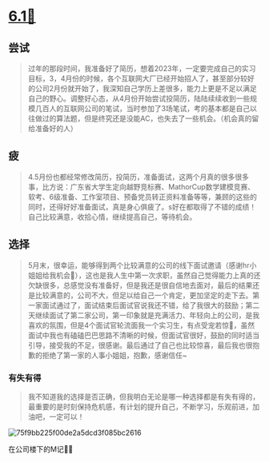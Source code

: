 # [6.1🍾](https://github.com/HealUP/MyBlog/issues/36)

## 尝试
> 过年的那段时间，我准备好了简历，想着2023年，一定要完成自己的实习目标，3，4月份的时候，各个互联网大厂已经开始招人了，甚至部分较好的公司2月份就开始了，我深知自己学历上差很多，能力上更是不足以满足自己的野心。调整好心态，从4月份开始尝试投简历，陆陆续续收到一些规模几百人的互联网公司的笔试，当时参加了3场笔试，考的基本都是自己以往做过的算法题，但是终究还是没能AC，也失去了一些机会。（机会真的留给准备好的人）
## 疲
> 4.5月份也都经常修改简历，投简历，准备面试，这两个月真的很多很多事，比方说：广东省大学生定向越野竞标赛、MathorCup数学建模竞赛、软考、6级准备、工作室项目、预备党员转正资料准备等等，兼顾的这些的同时，还得好好准备面试，真是身心俱疲了。s好在都取得了不错的成绩！自己比较满意，收拾心情，继续提高自己，等待机会。
## 选择
>5月末，很幸运，能够得到两个比较满意的公司的线下面试邀请（感谢hr小姐姐给我机会🌝），这也是我人生中第一次求职，虽然自己觉得能力上真的还欠缺很多，总感觉没有准备好，但是我还是很自信地去面对，最后的结果还是比较满意的，公司不大，但足以给自己一个肯定，更加坚定的走下去。第一家面试通过了，面试结束后面试官说我还不错，给了我很大的鼓励；第二天继续面试了第二家公司，第一印象就是充满活力、年轻向上的公司，是我喜欢的氛围，但是4个面试官轮流面我一个实习生，有点受宠若惊🥲，虽然面试中我也有磕磕巴巴思路不清晰的时候，但面试官很好，鼓励的同时适当引导，接受我的不足，很感谢。最后通过了自己也比较惊喜，最后我也很抱歉的拒绝了第一家的人事小姐姐，抱歉，感谢信任~
### 有失有得
> 我不知道我的选择是否正确，但我明白无论是哪一种选择都是有失有得的，最重要的是时刻保持危机感，有计划的提升自己，不断学习，乐观前进，加油吧，一定可以！

![75f9bb225f00de2a5dcd3f085bc2616](https://github.com/HealUP/MyBlog/assets/72082506/bce6fb34-18f8-4add-a317-868df2e207dc)

在公司楼下的M记🍔🍟

